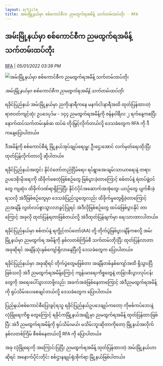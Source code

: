 ```yaml
---
layout: article
title: အမ်းမြို့နယ်မှာ စစ်ကောင်စီက ညမထွက်ရအမိန့် သက်တမ်းထပ်တိုး - RFA
---
```


## အမ်းမြို့နယ်မှာ စစ်ကောင်စီက ညမထွက်ရအမိန့် သက်တမ်းထပ်တိုး

[RFA](https://www.rfa.org/burmese/news/ann-curfew-01052022040151.html) | _05/01/2022 03:39 PM_
        
![အမ်းမြို့နယ်မှာ စစ်ကောင်စီက ညမထွက်ရအမိန့် သက်တမ်းထပ်တိုး](https://www.rfa.org/burmese/news/ann-curfew-01052022040151.html/@@images/image/social_media)

_အမ်းမြို့နယ်မှာ စစ်ကောင်စီက ညမထွက်ရအမိန့် သက်တမ်းထပ်တိုး_

ရခိုင်ပြည်နယ် အမ်းမြို့နယ်မှာ ညကိုးနာရီကနေ မနက်ငါးနာရီအထိ ထုတ်ပြန်ထားတဲ့ ရာဇဝတ်ကျင့်ထုံး ဥပဒေပုဒ်မ - ၁၄၄ ညမထွက်ရအမိန့်ကို ဇန်နဝါရီလ ၂ ရက်နေ့ကစပြီး နောက်ထပ်သက်တမ်းနှစ်ဆ ထပ်မံ တိုးမြှင့်လိုက်တယ်လို့ ဒေသခံတွေက RFA ကို ဒီကနေ့ပြောပါတယ်။

ဒီအမိန့်ကို စစ်ကောင်စီရဲ့ မြို့နယ်အုပ်ချုပ်ရေးမှူး ဦးဌေးအောင် လက်မှတ်ရေးထိုးပြီး ထုတ်ပြန်လိုက်တာလို့ ဆိုပါတယ်။

ရခိုင်ပြည်နယ်အတွင်း နိုင်ငံတော်တည်ငြိမ်ရေး၊ ရပ်ရွာအေးချမ်းသာယာရေးနဲ့ တရားဥပဒေစိုးမိုးရေးကို ထိခိုက်စေတဲ့ဖြစ်စဉ်တွေ ဖြစ်ပွားခဲ့တာကြောင့် စစ်တပ်နဲ့ ရဲတပ်ဖွဲ့ဝင်တွေ ကျဆုံး၊ ထိခိုက်ဒဏ်ရာရှိကြပြီး နိုင်ငံပိုင်အဆောက်အအုံတွေ၊ ယာဉ်တွေ ပျက်စီးခဲ့ရသလို အဲဒီဖြစ်စဉ်တွေမှာ ဒေသခံပြည်သူတွေလည်း ထိခိုက်မှုတွေရှိခဲ့တာကြောင့် ညအချိန် လွတ်လပ်စွာသွားလာခွင့်ပြုရင် အဲဒီလိုဖြစ်စဉ်တွေ ထပ်မံဖြစ်ပွားနိုင် တာကြောင့် အခုလို ထုတ်ပြန်ရတာဖြစ်တယ်လို့ အဲဒီထုတ်ပြန်ချက်မှာ ရေးသားထားပါတယ်။

ရခိုင်ပြည်နယ်မှာ စစ်တပ်နဲ့ ရက္ခိုင့်တပ်တော်(AA) တို့ တိုက်ပွဲဖြစ်ပွားချိန်ကစလို့ အမ်းမြို့နယ်မှာ ညမထွက်ရ အမိန့်ကို နှစ်လတစ်ကြိမ်စီ သက်တမ်းတိုးပြီး ထုတ်ပြန်လာတာ အခုဆိုရင် အချိန်သုံးနှစ်ကျော်ရှိလာနေပြီလို့ ဒေသခံတွေက ပြောပါတယ်။

ရခိုင်ပြည်နယ်မှာ အခုဆိုရင် တိုက်ပွဲတွေမဖြစ်တာ အချိန်တစ်နှစ်ကျော်အထိ ရှိသွားပြီဖြစ်သလို အဲဒီ ညမထွက်ရအမိန့်ကြောင့် ကျန်းမာရေးကိစ္စတွေနဲ့ တခြားစီးပွားလုပ်ငန်းတွေကို အရေးပေါ်သွားလာဖို့လည်း အခက်အခဲဖြစ်နေတာကြောင့် အဲဒီညမထွက်ရအမိန့်ကို ရုပ်သိမ်းပေးစေချင်တယ်လို့ ဒေသခံတွေက ပြောပါတယ်။

ပြည်နယ်စစ်ကောင်စီပြောခွင့်ရသူ ရခိုင်ပြည်နယ်ဥပဒေချုပ်ကတော့ ကိုဗစ်ကပ်ဘေးနဲ့ လုံခြုံရေးကိစ္စ တွေကြောင့် ရခိုင်ကမြို့နယ်အချို့မှာ ညမထွက်ရအမိန့် ထုတ်ပြန်ထားဖြစ်ပြီး အဲဒီ ညမထွက်ရအမိန့်ကို ရုပ်သိမ်းမယ်၊ မသိမ်းဘူးဆိုတာကိုတော့ မြို့နယ်အလိုက် နှစ်လတစ်ကြိမ် စီစစ်နေတယ်လို့ RFA ကို ပြောပါတယ်။

အခု လုံခြုံရေးကို အကြောင်းပြပြီး ညမထွက်ရအမိန့် ထုတ်ပြန်ထားတဲ့ အမ်းမြို့နယ်ဟာဆိုရင် အနောက်ပိုင်းတိုင်း စစ်ဌာနချုပ်ရုံးစိုက်ရာ မြို့နယ်ဖြစ်ပါတယ်။